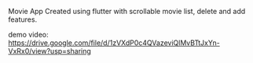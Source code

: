 Movie App
Created using flutter
with scrollable movie list, delete and add features.

demo video:
https://drive.google.com/file/d/1zVXdP0c4QVazeviQlMvBTtJxYn-VxRx0/view?usp=sharing
